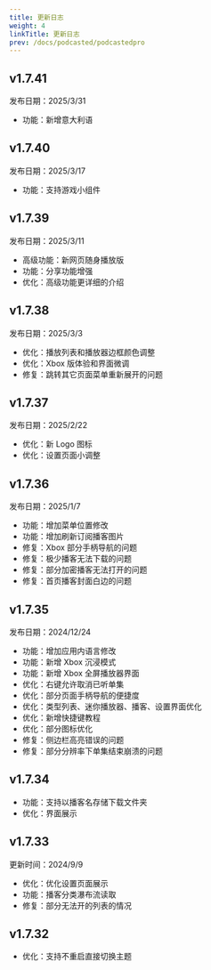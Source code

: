 ```yaml
---
title: 更新日志
weight: 4
linkTitle: 更新日志
prev: /docs/podcasted/podcastedpro
---
```


## v1.7.41

发布日期：2025/3/31

- 功能：新增意大利语

## v1.7.40

发布日期：2025/3/17

- 功能：支持游戏小组件

## v1.7.39

发布日期：2025/3/11

- 高级功能：新网页随身播放版
- 功能：分享功能增强
- 优化：高级功能更详细的介绍

## v1.7.38

发布日期：2025/3/3

- 优化：播放列表和播放器边框颜色调整
- 优化：Xbox 版体验和界面微调
- 修复：跳转其它页面菜单重新展开的问题

## v1.7.37

发布日期：2025/2/22

- 优化：新 Logo 图标
- 优化：设置页面小调整

## v1.7.36

发布日期：2025/1/7

- 功能：增加菜单位置修改
- 功能：增加刷新订阅播客图片
- 修复：Xbox 部分手柄导航的问题
- 修复：极少播客无法下载的问题
- 修复：部分加密播客无法打开的问题
- 修复：首页播客封面白边的问题

## v1.7.35

发布日期：2024/12/24

- 功能：增加应用内语言修改
- 功能：新增 Xbox 沉浸模式
- 功能：新增 Xbox 全屏播放器界面
- 优化：右键允许取消已听单集
- 优化：部分页面手柄导航的便捷度
- 优化：类型列表、迷你播放器、播客、设置界面优化
- 优化：新增快捷键教程
- 优化：部分图标优化
- 修复：侧边栏高亮错误的问题
- 修复：部分分辨率下单集结束崩溃的问题

## v1.7.34

- 功能：支持以播客名存储下载文件夹
- 优化：界面展示

## v1.7.33

更新时间：2024/9/9

- 优化：优化设置页面展示
- 功能：播客分类瀑布流读取
- 修复：部分无法开的列表的情况

## v1.7.32

- 优化：支持不重启直接切换主题
